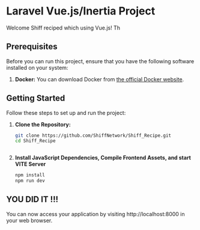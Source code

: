 # Laravel Vue.js/Inertia Project

Welcome Shiff reciped which using  Vue.js! Th

## Prerequisites

Before you can run this project, ensure that you have the following software installed on your system:

1. **Docker:** You can download Docker from [the official Docker website](https://www.docker.com/get-started).

## Getting Started

Follow these steps to set up and run the project:

1. **Clone the Repository:**
   ```bash
   git clone https://github.com/ShiffNetwork/Shiff_Recipe.git
   cd Shiff_Recipe



5. **Install JavaScript Dependencies, Compile Frontend Assets, and start VITE Server**
    ```bash
    npm install
    npm run dev


## YOU DID IT !!!
You can now access your application by visiting http://localhost:8000 in your web browser.